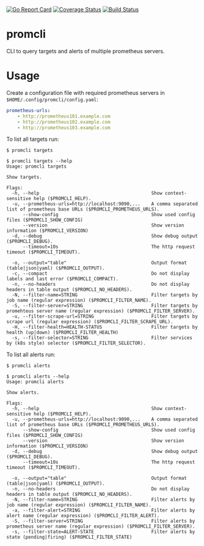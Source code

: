 [![Go Report Card](https://goreportcard.com/badge/github.com/postfinance/procli)](https://goreportcard.com/report/github.com/postfinance/promcli)
[![Coverage Status](https://coveralls.io/repos/github/postfinance/promcli/badge.svg)](https://coveralls.io/github/postfinance/promcli)
[![Build Status](https://github.com/postfinance/promcli/workflows/build/badge.svg)](https://github.com/postfinance/promcli/actions)

# promcli

CLI to query targets and alerts of multiple prometheus servers.

# Usage

Create a configuration file with required prometheus servers in `$HOME/.config/promcli/config.yaml`:

```yaml
prometheus-urls:
    - http://prometheus101.example.com
    - http://prometheus102.example.com
    - http://prometheus103.example.com
```

To list all targets run:

```console
$ promcli targets
```

```console
$ promcli targets --help
Usage: promcli targets

Show targets.

Flags:
  -h, --help                                         Show context-sensitive help ($PROMCLI_HELP).
  -u, --prometheus-urls=http://localhost:9090,...    A comma separated list of prometheus base URLs ($PROMCLI_PROMETHEUS_URLS).
      --show-config                                  Show used config files ($PROMCLI_SHOW_CONFIG)
      --version                                      Show version information ($PROMCLI_VERSION)
  -d, --debug                                        Show debug output ($PROMCLI_DEBUG).
      --timeout=10s                                  The http request timeout ($PROMCLI_TIMEOUT).

  -o, --output="table"                               Output format (table|json|yaml) ($PROMCLI_OUTPUT).
  -c, --compact                                      Do not display labels and last error ($PROMCLI_COMPACT).
  -n, --no-headers                                   Do not display headers in table output ($PROMCLI_NO_HEADERS).
  -N, --filter-name=STRING                           Filter targets by job name (regular expression) ($PROMCLI_FILTER_NAME).
  -S, --filter-server=STRING                         Filter targets by promehteus server name (regular expression) ($PROMCLI_FILTER_SERVER).
  -u, --filter-scrape-url=STRING                     Filter targets by scrape url (regular expression) ($PROMCLI_FILTER_SCRAPE_URL).
  -H, --filter-health=HEALTH-STATUS                  Filter targets by health (up|down) ($PROMCLI_FILTER_HEALTH)
  -s, --filter-selector=STRING                       Filter services by (k8s style) selector ($PROMCLI_FILTER_SELECTOR).
```

To list all alerts run:

```console
$ promcli alerts
```

```console
$ promcli alerts --help
Usage: promcli alerts

Show alerts.

Flags:
  -h, --help                                         Show context-sensitive help ($PROMCLI_HELP).
  -u, --prometheus-urls=http://localhost:9090,...    A comma separated list of prometheus base URLs ($PROMCLI_PROMETHEUS_URLS).
      --show-config                                  Show used config files ($PROMCLI_SHOW_CONFIG)
      --version                                      Show version information ($PROMCLI_VERSION)
  -d, --debug                                        Show debug output ($PROMCLI_DEBUG).
      --timeout=10s                                  The http request timeout ($PROMCLI_TIMEOUT).

  -o, --output="table"                               Output format (table|json|yaml) ($PROMCLI_OUTPUT).
  -n, --no-headers                                   Do not display headers in table output ($PROMCLI_NO_HEADERS).
  -N, --filter-name=STRING                           Filter alerts by job name (regular expression) ($PROMCLI_FILTER_NAME).
  -a, --filter-alert=STRING                          Filter alerts by alert name (regular expression) ($PROMCLI_FILTER_ALERT).
  -S, --filter-server=STRING                         Filter alerts by prometheus server name (regular expression) ($PROMCLI_FILTER_SERVER).
  -s, --filter-state=ALERT-STATE                     Filter alerts by state (pending|firing) ($PROMCLI_FILTER_STATE)
```
